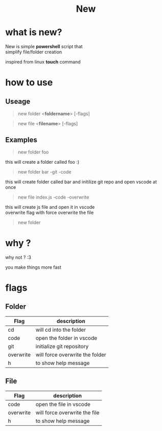 <div align="center">

# New
</div>

# what is new?
New is simple **powershell** script that  
simplify file/folder creation  

inspired from linux **touch** command  

# how to use
## Useage
> new folder <**foldername**> [-flags]  

> new file <**filename**> [-flags]  
## Examples
> new folder foo  

this will create a folder called foo :)  

> new folder bar -git -code  

this will create folder called bar and initilize git repo and open vscode at once  

> new file index.js -code -overwrite  

this will create js file and open it in vscode  
overwrite flag with force overwrite the file  

> new folder  

# why ?
why not ? :3  

you make things more fast  

# flags
## Folder
| Flag | description |  
|----- | -------------|  
|cd | will cd into the folder |  
|code | open the folder in vscode |  
|git | initialize git repository |  
|overwrite | will force overwrite the folder |  
|h| to show help message |  

## File
| Flag | description |  
|----- | -------------|  
|code | open the file in vscode |  
|overwrite | will force overwrite the file |  
|h| to show help message |
